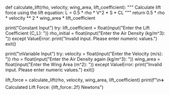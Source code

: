def calculate_lift(rho, velocity, wing_area, lift_coefficient):
    """
    Calculate lift force using the lift equation:
    L = 0.5 * rho * V^2 * S * CL
    """
    return 0.5 * rho * velocity ** 2 * wing_area * lift_coefficient
 
print("Constant Input")
try:
    lift_coefficient = float(input("Enter the Lift Coefficient (C_L): "))
    rho_initial = float(input("Enter the Air Density (kg/m^3): "))
except ValueError:
    print("Invalid input. Please enter numeric values.")
    exit()
 
print("\nVariable Input")
try:
    velocity = float(input("Enter the Velocity (m/s): "))
    rho = float(input("Enter the Air Density again (kg/m^3): "))
    wing_area = float(input("Enter the Wing Area (m^2): "))
except ValueError:
    print("Invalid input. Please enter numeric values.")
    exit()


lift_force = calculate_lift(rho, velocity, wing_area, lift_coefficient)
print(f"\n✈️ Calculated Lift Force: {lift_force:.2f} Newtons")
